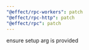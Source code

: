```yaml
---
"@effect/rpc-workers": patch
"@effect/rpc-http": patch
"@effect/rpc": patch
---
```


ensure setup arg is provided
